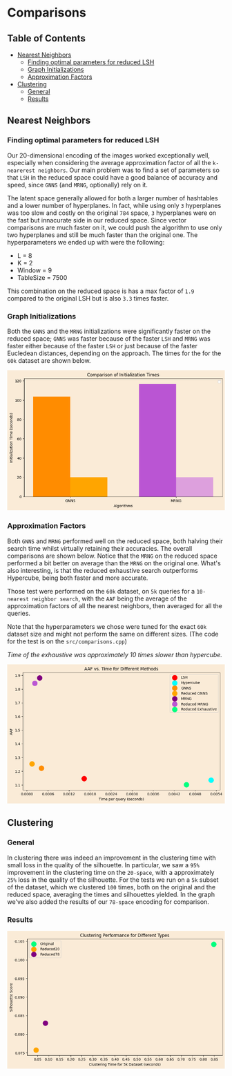 # Comparisons
## Table of Contents
- [Nearest Neighbors](#nearest-neighbors)
    - [Finding optimal parameters for reduced LSH](#finding-optimal-parameters-for-reduced-lsh)
    - [Graph Initializations](#graph-initializations)
    - [Approximation Factors](#approximation-factors)
- [Clustering](#clustering)
    - [General](#general)
    - [Results](#results)


## Nearest Neighbors
### Finding optimal parameters for reduced LSH
Our 20-dimensional encoding of the images worked exceptionally well, especially when considering the average approximation factor of all the `k-nearerest neighbors`. Our main problem was to find a set of parameters so that `LSH` in the reduced space could have a good balance of accuracy and speed, since `GNNS` (and `MRNG`, optionally) rely on it.

The latent space generally allowed for both a larger number of hashtables and a lower number of hyperplanes. In fact, while using only `3` hyperplanes was too slow and costly on the original `784` space, `3` hyperplanes were on the fast but innacurate side in our reduced space.  Since vector comparisons are much faster on it, we could push the algorithm to use only two hyperplanes and still be much faster than the original one. The hyperparameters we ended up with were the following:

* L = 8
* K = 2
* Window = 9
* TableSize = 7500
    
This combination on the reduced space is has a max factor of `1.9` compared to the original LSH but is also `3.3` times faster. 

### Graph Initializations
Both the `GNNS` and the `MRNG` initializations were significantly faster on the reduced space; `GNNS` was faster because of the faster `LSH` and `MRNG` was faster either because of the faster `LSH` or just because of the faster Eucledean distances, depending on the approach. The times for the for the `60k` dataset are shown below.

![png](./plots/output_2_1.png)
    


### Approximation Factors
Both `GNNS` and `MRNG` performed well on the reduced space, both halving their search time whilst virtually retaining their accuracies. The overall comparisons are shown below. Notice that the `MRNG` on the reduced space performed a bit better on average than the `MRNG` on the original one. What's also interesting, is that the reduced exhaustive search outperforms Hypercube, being both faster and more accurate.

Those test were performed on the `60k` dataset, on `5k` queries for a `10-nearest neighbor search`, with the `AAF` being the average of the approximation factors of all the nearest neighbors, then averaged for all the queries. 

Note that the hyperparameters we chose were tuned for the exact `60k` dataset size and might not perform the same on different sizes. (The code for the test is on the `src/comparisons.cpp`)

*Time of the exhaustive was approximately 10 times slower than hypercube.*

![png](./plots/output_4_0.png)
    


## Clustering
### General
In clustering there was indeed an improvement in the clustering time with small loss in the quality of the silhouette. In particular, we saw a `95%` improvement in the clustering time on the `20-space`, with a approximately `25%` loss in the quality of the silhouette. For the tests we run on a `5k` subset of the dataset, which we clustered `100` times, both on the original and the reduced space, averaging the times and silhouettes yielded. In the graph we've also added the results of our `78-space` encoding for comparison.

### Results
![png](./plots/output_6_0.png)
    

